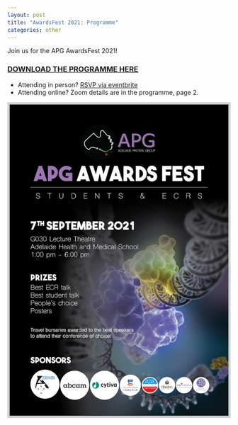 ```yaml
---
layout: post
title: "AwardsFest 2021: Programme"
categories: other
---
```


Join us for the APG AwardsFest 2021!

### [DOWNLOAD THE PROGRAMME HERE][1]

 - Attending in person? [RSVP via eventbrite](https://www.eventbrite.com.au/e/apg-awardsfest-2021-tickets-168046199707)
 - Attending online? Zoom details are in the programme, page 2.

![](/assets/images/2021_awardsfest.jpg)

[1]:/assets/docs/AwardsFest2021.pdf
